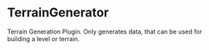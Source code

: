 # TerrainGenerator
Terrain Generation Plugin. Only generates data, that can be used for building a level or terrain.
